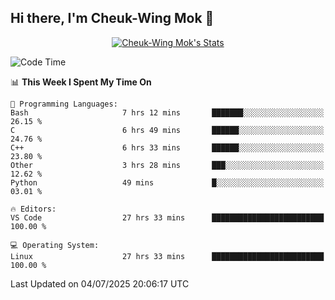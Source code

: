 ## Hi there, I'm Cheuk-Wing Mok 👋

<!--
**mozro0327/mozro0327** is a ✨ _special_ ✨ repository because its `README.md` (this file) appears on your GitHub profile.

Here are some ideas to get you started:

- 🔭 I’m currently working on ...
- 🌱 I’m currently learning ...
- 👯 I’m looking to collaborate on ...
- 🤔 I’m looking for help with ...
- 💬 Ask me about ...
- 📫 How to reach me: ...
- 😄 Pronouns: ...
- ⚡ Fun fact: ...
-->

<p align="center">
  <a href="https://github.com/mozro0327" class="rich-diff-level-one">
    <img src="https://github-readme-stats.vercel.app/api?username=mozro0327&title_color=333&text_color=777" alt="Cheuk-Wing Mok's Stats" >
    <!-- &hide=issues
    <img src="https://github-readme-stats.vercel.app/api?username=mozro0327&hide=issues&title_color=333&text_color=777" alt="Cheuk-Wing Mok's Stats" >
    -->
  </a>
</p>

<!--START_SECTION:waka-->
![Code Time](http://img.shields.io/badge/Code%20Time-3%2C550%20hrs%2053%20mins-blue)

📊 **This Week I Spent My Time On** 

```text
💬 Programming Languages: 
Bash                     7 hrs 12 mins       ███████░░░░░░░░░░░░░░░░░░   26.15 % 
C                        6 hrs 49 mins       ██████░░░░░░░░░░░░░░░░░░░   24.76 % 
C++                      6 hrs 33 mins       ██████░░░░░░░░░░░░░░░░░░░   23.80 % 
Other                    3 hrs 28 mins       ███░░░░░░░░░░░░░░░░░░░░░░   12.62 % 
Python                   49 mins             █░░░░░░░░░░░░░░░░░░░░░░░░   03.01 % 

🔥 Editors: 
VS Code                  27 hrs 33 mins      █████████████████████████   100.00 % 

💻 Operating System: 
Linux                    27 hrs 33 mins      █████████████████████████   100.00 % 
```


 Last Updated on 04/07/2025 20:06:17 UTC
<!--END_SECTION:waka-->
